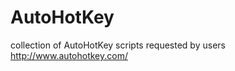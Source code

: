 AutoHotKey
==========

collection of AutoHotKey scripts requested by users
http://www.autohotkey.com/
